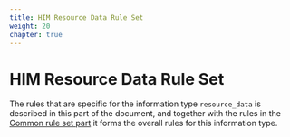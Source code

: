```yaml
---
title: HIM Resource Data Rule Set
weight: 20
chapter: true
---
```


# HIM Resource Data Rule Set

The rules that are specific for the information type `resource_data` is described in this part of the document,
and together with the rules in the [Common rule set part](/hierarchical_information_model/common_rule_set) it forms the overall rules for this information type.
